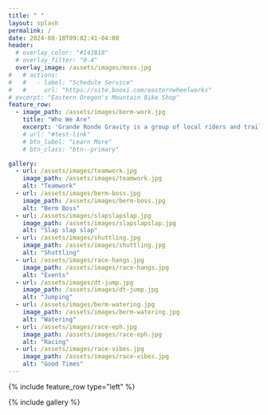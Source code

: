 ```yaml
---
title: " "
layout: splash
permalink: /
date: 2024-08-10T09:02:41-04:00
header:
  # overlay_color: "#141B18"
  # overlay_filter: "0.4"
  overlay_image: /assets/images/moss.jpg
#   # actions:
#   #   - label: "Schedule Service"
#   #     url: "https://site.booxi.com/easternwheelworks"
# excerpt: "Eastern Oregon's Mountain Bike Shop"
feature_row:
  - image_path: /assets/images/berm-work.jpg
    title: "Who We Are"
    excerpt: 'Grande Ronde Gravity is a group of local riders and trail builders who want to expand opportunities for downhill mountain biking in Eastern Oregon. We are committed to being good stewards of the land, building well-made and sustainable trails. More importantly, we are dedicated to creating a welcoming and supportive community around our work.'
    # url: "#test-link"
    # btn_label: "Learn More"
    # btn_class: "btn--primary"

gallery:
  - url: /assets/images/teamwork.jpg
    image_path: /assets/images/teamwork.jpg
    alt: "Teamwork"
  - url: /assets/images/berm-boss.jpg
    image_path: /assets/images/berm-boss.jpg
    alt: "Berm Boss"
  - url: /assets/images/slapslapslap.jpg
    image_path: /assets/images/slapslapslap.jpg
    alt: "Slap slap slap"
  - url: /assets/images/shuttling.jpg
    image_path: /assets/images/shuttling.jpg
    alt: "Shuttling"
  - url: /assets/images/race-hangs.jpg
    image_path: /assets/images/race-hangs.jpg
    alt: "Events"
  - url: /assets/images/dt-jump.jpg
    image_path: /assets/images/dt-jump.jpg
    alt: "Jumping"
  - url: /assets/images/berm-watering.jpg
    image_path: /assets/images/berm-watering.jpg
    alt: "Watering"
  - url: /assets/images/race-eph.jpg
    image_path: /assets/images/race-eph.jpg
    alt: "Racing"
  - url: /assets/images/race-vibes.jpg
    image_path: /assets/images/race-vibes.jpg
    alt: "Good Times"
---
```


{% include feature_row type="left" %}

{% include gallery %}
